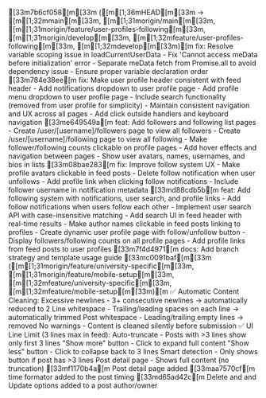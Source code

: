 [33m7b6cf058[m[33m ([m[1;36mHEAD[m[33m -> [m[1;32mmain[m[33m, [m[1;31morigin/main[m[33m, [m[1;31morigin/feature/user-profiles-following[m[33m, [m[1;31morigin/develop[m[33m, [m[1;32mfeature/user-profiles-following[m[33m, [m[1;32mdevelop[m[33m)[m fix: Resolve variable scoping issue in loadCurrentUserData - Fix 'Cannot access meData before initialization' error - Separate meData fetch from Promise.all to avoid dependency issue - Ensure proper variable declaration order
[33m784e38ee[m fix: Make user profile header consistent with feed header - Add notifications dropdown to user profile page - Add profile menu dropdown to user profile page - Include search functionality (removed from user profile for simplicity) - Maintain consistent navigation and UX across all pages - Add click outside handlers and keyboard navigation
[33me649549a[m feat: Add followers and following list pages - Create /user/[username]/followers page to view all followers - Create /user/[username]/following page to view all following - Make follower/following counts clickable on profile pages - Add hover effects and navigation between pages - Show user avatars, names, usernames, and bios in lists
[33m08bae283[m fix: Improve follow system UX - Make profile avatars clickable in feed posts - Delete follow notification when user unfollows - Add profile link when clicking follow notifications - Include follower username in notification metadata
[33md88cdb5b[m feat: Add following system with notifications, user search, and profile links - Add follow notifications when users follow each other - Implement user search API with case-insensitive matching - Add search UI in feed header with real-time results - Make author names clickable in feed posts linking to profiles - Create dynamic user profile page with follow/unfollow button - Display followers/following counts on all profile pages - Add profile links from feed posts to user profiles
[33m7f4d4971[m docs: Add branch strategy and template usage guide
[33mc0091baf[m[33m ([m[1;31morigin/feature/university-specific[m[33m, [m[1;31morigin/feature/mobile-setup[m[33m, [m[1;32mfeature/university-specific[m[33m, [m[1;32mfeature/mobile-setup[m[33m)[m ✅ Automatic Content Cleaning: Excessive newlines - 3+ consecutive newlines → automatically reduced to 2 Line whitespace - Trailing/leading spaces on each line → automatically trimmed Post whitespace - Leading/trailing empty lines → removed No warnings - Content is cleaned silently before submission ✅ UI Line Limit (3 lines max in feed): Auto-truncate - Posts with >3 lines show only first 3 lines "Show more" button - Click to expand full content "Show less" button - Click to collapse back to 3 lines Smart detection - Only shows button if post has >3 lines Post detail page - Shows full content (no truncation)
[33mf1170b4a[m Post detail page added
[33maa7570cf[m time formator added to the post timing
[33md65ad42c[m Delete and and Update options added to a post author/owner

